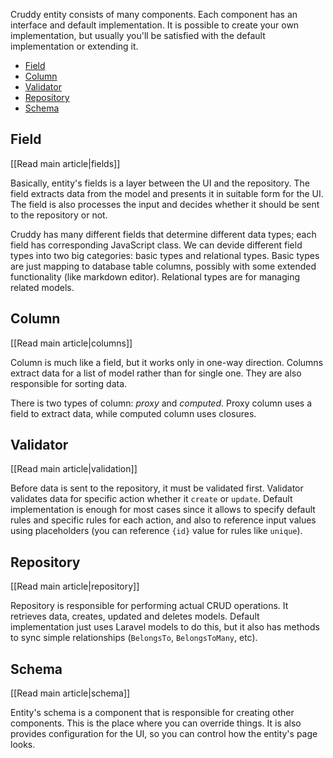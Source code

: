 Cruddy entity consists of many components. Each component has an interface and default implementation. It is possible to create your own implementation, but usually you'll be satisfied with the default implementation or extending it.

* [Field](#field)
* [Column](#column)
* [Validator](#validator)
* [Repository](#repository)
* [Schema](#schema)

## Field

[[Read main article|fields]]

Basically, entity's fields is a layer between the UI and the repository. The field extracts data from the model and presents it in suitable form for the UI. The field is also processes the input and decides whether it should be sent to the repository or not.

Cruddy has many different fields that determine different data types; each field has corresponding JavaScript class. We can devide different field types into two big categories: basic types and relational types. Basic types are just mapping to database table columns, possibly with some extended functionality (like markdown editor). Relational types are for managing related models.

## Column

[[Read main article|columns]]

Column is much like a field, but it works only in one-way direction. Columns extract data for a list of model rather than for single one. They are also responsible for sorting data.

There is two types of column: _proxy_ and _computed_. Proxy column uses a field to extract data, while computed column uses closures.

## Validator

[[Read main article|validation]]

Before data is sent to the repository, it must be validated first. Validator validates data for specific action whether it `create` or `update`. Default implementation is enough for most cases since it allows to specify default rules and specific rules for each action, and also to reference input values using placeholders (you can reference `{id}` value for rules like `unique`).

## Repository

[[Read main article|repository]]

Repository is responsible for performing actual CRUD operations. It retrieves data, creates, updated and deletes models. Default implementation just uses Laravel models to do this, but it also has methods to sync simple relationships (`BelongsTo`, `BelongsToMany`, etc).

## Schema

[[Read main article|schema]]

Entity's schema is a component that is responsible for creating other components. This is the place where you can override things. It is also provides configuration for the UI, so you can control how the entity's page looks.